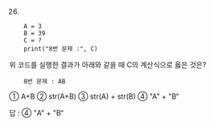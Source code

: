 26.

```
    A = 3
    B = 39
    C = ?
    print("8번 문제 :", C)
```

위 코드를 실행한 결과가 아래와 같을 때 C의 계산식으로 옳은 것은?

```
    8번 문제 : AB
```

① A+B ② str(A+B) ③ str(A) + str(B) ④ "A" + "B“

답 : ④ "A" + "B“
